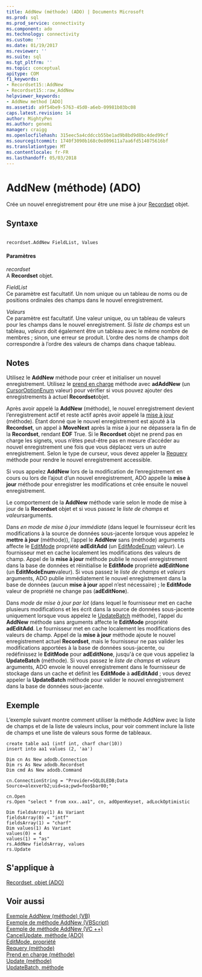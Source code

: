 ```yaml
---
title: AddNew (méthode) (ADO) | Documents Microsoft
ms.prod: sql
ms.prod_service: connectivity
ms.component: ado
ms.technology: connectivity
ms.custom: ''
ms.date: 01/19/2017
ms.reviewer: ''
ms.suite: sql
ms.tgt_pltfrm: ''
ms.topic: conceptual
apitype: COM
f1_keywords:
- Recordset15::AddNew
- Recordset15::raw_AddNew
helpviewer_keywords:
- AddNew method [ADO]
ms.assetid: a9f54be9-5763-45d0-a6eb-09981b03bc08
caps.latest.revision: 14
author: MightyPen
ms.author: genemi
manager: craigg
ms.openlocfilehash: 315eec5a4cddccb55be1ad9b8bd9d8bc4ded99cf
ms.sourcegitcommit: 1740f3090b168c0e809611a7aa6fd514075616bf
ms.translationtype: MT
ms.contentlocale: fr-FR
ms.lasthandoff: 05/03/2018
---
```

# <a name="addnew-method-ado"></a>AddNew (méthode) (ADO)
Crée un nouvel enregistrement pour être une mise à jour [Recordset](../../../ado/reference/ado-api/recordset-object-ado.md) objet.  
  
## <a name="syntax"></a>Syntaxe  
  
```  
  
recordset.AddNew FieldList, Values  
```  
  
#### <a name="parameters"></a>Paramètres  
 *recordset*  
 A **Recordset** objet.  
  
 *FieldList*  
 Ce paramètre est facultatif. Un nom unique ou un tableau de noms ou de positions ordinales des champs dans le nouvel enregistrement.  
  
 *Valeurs*  
 Ce paramètre est facultatif. Une valeur unique, ou un tableau de valeurs pour les champs dans le nouvel enregistrement. Si *liste de champs* est un tableau, *valeurs* doit également être un tableau avec le même nombre de membres ; sinon, une erreur se produit. L’ordre des noms de champs doit correspondre à l’ordre des valeurs de champs dans chaque tableau.  
  
## <a name="remarks"></a>Notes  
 Utilisez le **AddNew** méthode pour créer et initialiser un nouvel enregistrement. Utilisez le [prend en charge](../../../ado/reference/ado-api/supports-method.md) méthode avec **adAddNew** (un [CursorOptionEnum](../../../ado/reference/ado-api/cursoroptionenum.md) valeur) pour vérifier si vous pouvez ajouter des enregistrements à actuel **Recordset**objet.  
  
 Après avoir appelé la **AddNew** (méthode), le nouvel enregistrement devient l’enregistrement actif et reste actif après avoir appelé la [mise à jour](../../../ado/reference/ado-api/update-method.md) (méthode). Étant donné que le nouvel enregistrement est ajouté à la **Recordset**, un appel à **MoveNext** après la mise à jour ne dépassera la fin de la **Recordset**, rendant **EOF**  True. Si le **Recordset** objet ne prend pas en charge les signets, vous n’êtes peut-être pas en mesure d’accéder au nouvel enregistrement une fois que vous déplacez vers un autre enregistrement. Selon le type de curseur, vous devez appeler la [Requery](../../../ado/reference/ado-api/requery-method.md) méthode pour rendre le nouvel enregistrement accessible.  
  
 Si vous appelez **AddNew** lors de la modification de l’enregistrement en cours ou lors de l’ajout d’un nouvel enregistrement, ADO appelle la **mise à jour** méthode pour enregistrer les modifications et crée ensuite le nouvel enregistrement.  
  
 Le comportement de la **AddNew** méthode varie selon le mode de mise à jour de la **Recordset** objet et si vous passez le *liste de champs* et *valeurs*arguments.  
  
 Dans *en mode de mise à jour immédiate* (dans lequel le fournisseur écrit les modifications à la source de données sous-jacente lorsque vous appelez le **mettre à jour** (méthode)), l’appel le **AddNew** sans (méthode) arguments affecte le [EditMode](../../../ado/reference/ado-api/editmode-property.md) propriété **adEditAdd** (un [EditModeEnum](../../../ado/reference/ado-api/editmodeenum.md) valeur). Le fournisseur met en cache localement les modifications des valeurs de champ. Appel de la **mise à jour** méthode publie le nouvel enregistrement dans la base de données et réinitialise le **EditMode** propriété **adEditNone** (un **EditModeEnum**valeur). Si vous passez le *liste de champs* et *valeurs* arguments, ADO publie immédiatement le nouvel enregistrement dans la base de données (aucun **mise à jour** appel n’est nécessaire) ; le **EditMode**  valeur de propriété ne change pas (**adEditNone**).  
  
 Dans *mode de mise à jour par lot* (dans lequel le fournisseur met en cache plusieurs modifications et les écrit dans la source de données sous-jacente uniquement lorsque vous appelez le [UpdateBatch](../../../ado/reference/ado-api/updatebatch-method.md) méthode), l’appel du **AddNew** méthode sans arguments affecte le **EditMode** propriété **adEditAdd**. Le fournisseur met en cache localement les modifications des valeurs de champ. Appel de la **mise à jour** méthode ajoute le nouvel enregistrement actuel **Recordset**, mais le fournisseur ne pas valider les modifications apportées à la base de données sous-jacente, ou redéfinissez le **EditMode** pour **adEditNone**, jusqu'à ce que vous appeliez la **UpdateBatch** (méthode). Si vous passez le *liste de champs* et *valeurs* arguments, ADO envoie le nouvel enregistrement dans le fournisseur de stockage dans un cache et définit les **EditMode** à **adEditAdd** ; vous devez appeler la **UpdateBatch** méthode pour valider le nouvel enregistrement dans la base de données sous-jacente.  
  
## <a name="example"></a>Exemple  
 L’exemple suivant montre comment utiliser la méthode AddNew avec la liste de champs et de la liste de valeurs inclus, pour voir comment inclure la liste de champs et une liste de valeurs sous forme de tableaux.  
  
```  
create table aa1 (intf int, charf char(10))  
insert into aa1 values (2, 'aa')  
  
Dim cn As New adodb.Connection  
Dim rs As New adodb.Recordset  
Dim cmd As New adodb.Command  
  
cn.ConnectionString = "Provider=SQLOLEDB;Data Source=alexverb2;uid=sa;pwd=foo$bar00;"  
  
cn.Open  
rs.Open "select * from xxx..aa1", cn, adOpenKeyset, adLockOptimistic  
  
Dim fieldsArray(1) As Variant  
fieldsArray(0) = "intf"  
fieldsArray(1) = "charf"  
Dim values(1) As Variant  
values(0) = 4  
values(1) = "as"  
rs.AddNew fieldsArray, values  
rs.Update  
```  
  
## <a name="applies-to"></a>S'applique à  
 [Recordset, objet (ADO)](../../../ado/reference/ado-api/recordset-object-ado.md)  
  
## <a name="see-also"></a>Voir aussi  
 [Exemple AddNew (méthode) (VB)](../../../ado/reference/ado-api/addnew-method-example-vb.md)   
 [Exemple de méthode AddNew (VBScript)](../../../ado/reference/ado-api/addnew-method-example-vbscript.md)   
 [Exemple de méthode AddNew (VC ++)](../../../ado/reference/ado-api/addnew-method-example-vc.md)   
 [CancelUpdate, méthode (ADO)](../../../ado/reference/ado-api/cancelupdate-method-ado.md)   
 [EditMode, propriété](../../../ado/reference/ado-api/editmode-property.md)   
 [Requery (méthode)](../../../ado/reference/ado-api/requery-method.md)   
 [Prend en charge (méthode)](../../../ado/reference/ado-api/supports-method.md)   
 [Update (méthode)](../../../ado/reference/ado-api/update-method.md)   
 [UpdateBatch, méthode](../../../ado/reference/ado-api/updatebatch-method.md)
